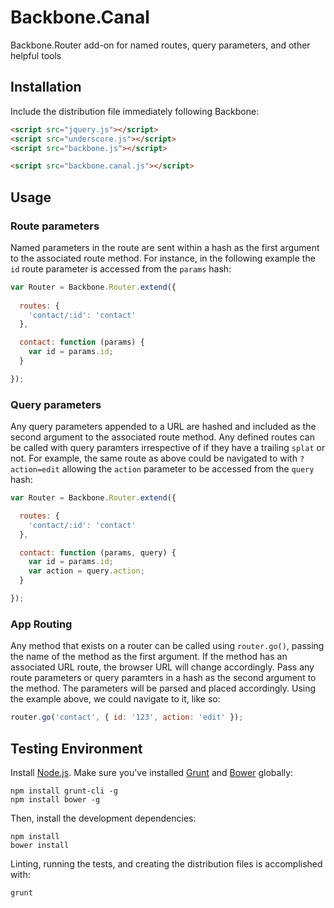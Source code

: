 # Backbone.Canal

Backbone.Router add-on for named routes, query parameters, and other helpful tools

## Installation

Include the distribution file immediately following Backbone:

``` html
<script src="jquery.js"></script>
<script src="underscore.js"></script>
<script src="backbone.js"></script>

<script src="backbone.canal.js"></script>
```

## Usage

### Route parameters

Named parameters in the route are sent within a hash as the first argument
to the associated route method. For instance, in the following example the `id`
route parameter is accessed from the `params` hash:

``` javascript
var Router = Backbone.Router.extend({
  
  routes: {
    'contact/:id': 'contact'
  },

  contact: function (params) {
    var id = params.id;
  }

});
```

### Query parameters

Any query parameters appended to a URL are hashed and included as the second
argument to the associated route method. Any defined routes can be called with
query paramters irrespective of if they have a trailing `splat` or not. For
example, the same route as above could be navigated to with `?action=edit`
allowing the `action` parameter to be accessed from the `query` hash:

``` javascript
var Router = Backbone.Router.extend({

  routes: {
    'contact/:id': 'contact'
  },

  contact: function (params, query) {
    var id = params.id;
    var action = query.action;
  }

});
```

### App Routing

Any method that exists on a router can be called using `router.go()`, passing
the name of the method as the first argument. If the method has an associated 
URL route, the browser URL will change accordingly. Pass any route parameters
or query paramters in a hash as the second argument to the method. The
parameters will be parsed and placed accordingly. Using the example above, we
could navigate to it, like so:

``` javascript
router.go('contact', { id: '123', action: 'edit' });
```

## Testing Environment

Install [Node.js](http://nodejs.org/). Make sure you've installed 
[Grunt](http://gruntjs.com/) and [Bower](https://github.com/twitter/bower)
globally:

```
npm install grunt-cli -g
npm install bower -g
```
Then, install the development dependencies:

```
npm install
bower install
```
Linting, running the tests, and creating the distribution files is accomplished
with:
```
grunt
```
